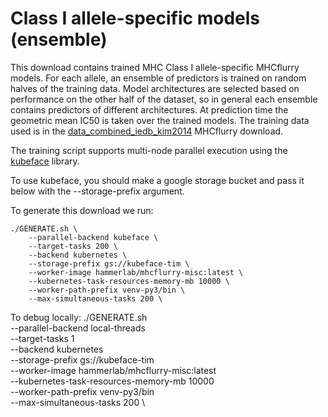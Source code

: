 # Class I allele-specific models (ensemble)

This download contains trained MHC Class I allele-specific MHCflurry models. For each allele, an ensemble of predictors is trained on random halves of the training data. Model architectures are selected based on performance on the other half of the dataset, so in general each ensemble contains predictors of different architectures. At prediction time the geometric mean IC50 is taken over the trained models. The training data used is in the [data_combined_iedb_kim2014](../data_combined_iedb_kim2014) MHCflurry download.

The training script supports multi-node parallel execution using the [kubeface](https://github.com/hammerlab/kubeface) library.

To use kubeface, you should make a google storage bucket and pass it below with the --storage-prefix argument. 

To generate this download we run:

```
./GENERATE.sh \
    --parallel-backend kubeface \
    --target-tasks 200 \
    --backend kubernetes \
    --storage-prefix gs://kubeface-tim \
    --worker-image hammerlab/mhcflurry-misc:latest \
    --kubernetes-task-resources-memory-mb 10000 \
    --worker-path-prefix venv-py3/bin \
    --max-simultaneous-tasks 200 \
```

To debug locally:
./GENERATE.sh \
    --parallel-backend local-threads \
    --target-tasks 1 \
    --backend kubernetes \
    --storage-prefix gs://kubeface-tim \
    --worker-image hammerlab/mhcflurry-misc:latest \
    --kubernetes-task-resources-memory-mb 10000 \
    --worker-path-prefix venv-py3/bin \
    --max-simultaneous-tasks 200 \
```
